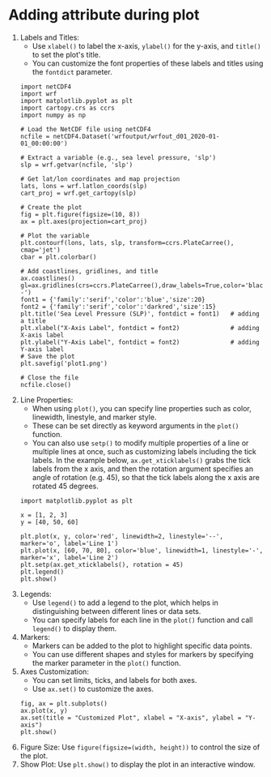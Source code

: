 # Adding attribute during plot
1.  Labels and Titles:
    - Use ``` xlabel() ``` to label the x-axis, ``` ylabel() ``` for the y-axis, and ``` title() ``` to set the plot's title.
    - You can customize the font properties of these labels and titles using the ``` fontdict ``` parameter.
    ```console
    import netCDF4
    import wrf
    import matplotlib.pyplot as plt
    import cartopy.crs as ccrs
    import numpy as np
    
    # Load the NetCDF file using netCDF4
    ncfile = netCDF4.Dataset('wrfoutput/wrfout_d01_2020-01-01_00:00:00')
    
    # Extract a variable (e.g., sea level pressure, 'slp')
    slp = wrf.getvar(ncfile, 'slp')
    
    # Get lat/lon coordinates and map projection
    lats, lons = wrf.latlon_coords(slp)
    cart_proj = wrf.get_cartopy(slp)
    
    # Create the plot
    fig = plt.figure(figsize=(10, 8))
    ax = plt.axes(projection=cart_proj)
    
    # Plot the variable
    plt.contourf(lons, lats, slp, transform=ccrs.PlateCarree(), cmap='jet')
    cbar = plt.colorbar()
    
    # Add coastlines, gridlines, and title
    ax.coastlines()
    gl=ax.gridlines(crs=ccrs.PlateCarree(),draw_labels=True,color='black',alpha=0.5,linestyle='--')
    font1 = {'family':'serif','color':'blue','size':20}
    font2 = {'family':'serif','color':'darkred','size':15}
    plt.title('Sea Level Pressure (SLP)', fontdict = font1)   # adding a title
    plt.xlabel("X-Axis Label", fontdict = font2)              # adding X-axis label
    plt.ylabel("Y-Axis Label", fontdict = font2)              # adding Y-axis label
    # Save the plot
    plt.savefig('plot1.png')
    
    # Close the file
    ncfile.close()
    ```
2.  Line Properties:
    - When using ```plot()```, you can specify line properties such as color, linewidth, linestyle, and marker style.
    - These can be set directly as keyword arguments in the ```plot()``` function.
    - You can also use ```setp()``` to modify multiple properties of a line or multiple lines at once, such as customizing labels including the tick labels.
    In the example below, ``ax.get_xticklabels()`` grabs the tick labels from the x axis, and then the rotation argument specifies an angle of rotation (e.g. 45), so that the tick labels along the x axis are rotated 45 degrees.
    ```console
    import matplotlib.pyplot as plt
    
    x = [1, 2, 3]
    y = [40, 50, 60]
    
    plt.plot(x, y, color='red', linewidth=2, linestyle='--', marker='o', label='Line 1')
    plt.plot(x, [60, 70, 80], color='blue', linewidth=1, linestyle='-', marker='x', label='Line 2')
    plt.setp(ax.get_xticklabels(), rotation = 45)
    plt.legend()
    plt.show()
    ```
3.  Legends:
    - Use ```legend()``` to add a legend to the plot, which helps in distinguishing between different lines or data sets.
    - You can specify labels for each line in the ```plot()``` function and call ```legend()``` to display them.
4.  Markers:
    - Markers can be added to the plot to highlight specific data points.
    - You can use different shapes and styles for markers by specifying the marker parameter in the ```plot()``` function.
5.  Axes Customization:
    - You can set limits, ticks, and labels for both axes.
    - Use ``ax.set()`` to customize the axes.
    ````console
    fig, ax = plt.subplots()
    ax.plot(x, y)
    ax.set(title = "Customized Plot", xlabel = "X-axis", ylabel = "Y-axis")
    plt.show()
    ````
6.  Figure Size: Use ``` figure(figsize=(width, height)) ``` to control the size of the plot.
7.  Show Plot: Use ``` plt.show() ``` to display the plot in an interactive window.
